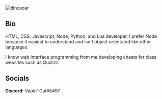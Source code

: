 ![dinosoar](https://mir-s3-cdn-cf.behance.net/project_modules/max_1200/4ff07986208593.5d9a654e92f36.gif)
## Bio
HTML, CSS, Javascript, Node, Python, and Lua developer. I prefer Node because it easiest to understand and isn't object orientated like other languages.

I know web interface programming from me developing cheats for class websites such as Quizizz.
## Socials
**Discord:** Vapin' Cat#5497
